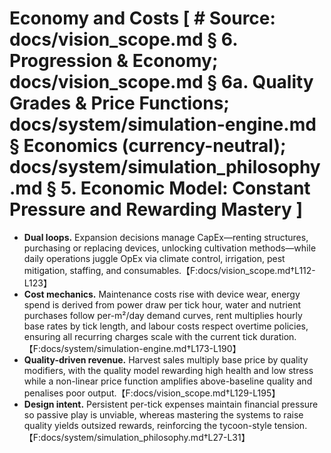 # Economy and Costs [ # Source: docs/vision_scope.md § 6. Progression & Economy; docs/vision_scope.md § 6a. Quality Grades & Price Functions; docs/system/simulation-engine.md § Economics (currency-neutral); docs/system/simulation_philosophy.md § 5. Economic Model: Constant Pressure and Rewarding Mastery ]

- **Dual loops.** Expansion decisions manage CapEx—renting structures, purchasing or replacing devices, unlocking cultivation methods—while daily operations juggle OpEx via climate control, irrigation, pest mitigation, staffing, and consumables.【F:docs/vision_scope.md†L112-L123】
- **Cost mechanics.** Maintenance costs rise with device wear, energy spend is derived from power draw per tick hour, water and nutrient purchases follow per-m²/day demand curves, rent multiplies hourly base rates by tick length, and labour costs respect overtime policies, ensuring all recurring charges scale with the current tick duration.【F:docs/system/simulation-engine.md†L173-L190】
- **Quality-driven revenue.** Harvest sales multiply base price by quality modifiers, with the quality model rewarding high health and low stress while a non-linear price function amplifies above-baseline quality and penalises poor output.【F:docs/vision_scope.md†L129-L195】
- **Design intent.** Persistent per-tick expenses maintain financial pressure so passive play is unviable, whereas mastering the systems to raise quality yields outsized rewards, reinforcing the tycoon-style tension.【F:docs/system/simulation_philosophy.md†L27-L31】
